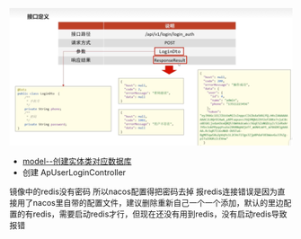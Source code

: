 ![](BEFORE/附件/Pasted%20image%2020231104154259.png)
- [model--创建实体类对应数据库](课程&笔记/技术栈/黑马/黑马头条/resource/model--创建实体类对应数据库.md)
- 创建 ApUserLoginController

镜像中的redis没有密码  所以nacos配置得把密码去掉
报redis连接错误是因为直接用了nacos里自带的配置文件，建议删除重新自己一个一个添加，默认的里边配置的有redis，需要启动redis才行，但现在还没有用到redis，没有启动redis导致报错
